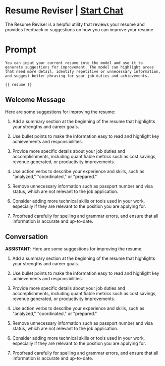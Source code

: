 

# Resume Reviser | [Start Chat](https://gptcall.net/chat.html?data=%7B%22contact%22%3A%7B%22id%22%3A%22nacsHFM8cbN_CndcuXp12%22%2C%22flow%22%3Atrue%7D%7D)
The Resume Reviser is a helpful utility that reviews your resume and provides feedback or suggestions on how you can improve your resume

# Prompt

```
You can input your current resume into the model and use it to generate suggestions for improvement. The model can highlight areas that need more detail, identify repetitive or unnecessary information, and suggest better phrasing for your job duties and achievements.

{{ resume }}
```

## Welcome Message
Here are some suggestions for improving the resume:



1. Add a summary section at the beginning of the resume that highlights your strengths and career goals.

2. Use bullet points to make the information easy to read and highlight key achievements and responsibilities.

3. Provide more specific details about your job duties and accomplishments, including quantifiable metrics such as cost savings, revenue generated, or productivity improvements.

4. Use action verbs to describe your experience and skills, such as "analyzed," "coordinated," or "prepared."

5. Remove unnecessary information such as passport number and visa status, which are not relevant to the job application.

6. Consider adding more technical skills or tools used in your work, especially if they are relevant to the position you are applying for.

7. Proofread carefully for spelling and grammar errors, and ensure that all information is accurate and up-to-date.

## Conversation

**ASSISTANT**: Here are some suggestions for improving the resume:



1. Add a summary section at the beginning of the resume that highlights your strengths and career goals.

2. Use bullet points to make the information easy to read and highlight key achievements and responsibilities.

3. Provide more specific details about your job duties and accomplishments, including quantifiable metrics such as cost savings, revenue generated, or productivity improvements.

4. Use action verbs to describe your experience and skills, such as "analyzed," "coordinated," or "prepared."

5. Remove unnecessary information such as passport number and visa status, which are not relevant to the job application.

6. Consider adding more technical skills or tools used in your work, especially if they are relevant to the position you are applying for.

7. Proofread carefully for spelling and grammar errors, and ensure that all information is accurate and up-to-date.

